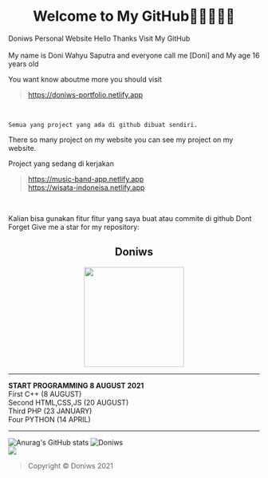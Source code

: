 <h1 align="center">Welcome to My GitHub👋👋👋👋👋    </h1>                                     
                                                                           
Doniws Personal Website Hello Thanks Visit My GitHub                       
<br>
My name is Doni Wahyu Saputra and everyone call me [Doni]
and My age  16 years old

You want know aboutme more you should visit 
>https://doniws-portfolio.netlify.app
<br>                                                                              
                                                                           
```
Semua yang project yang ada di github dibuat sendiri.
```



There so many project on my website you can see my project on my website.  

Project yang sedang di kerjakan<br>
>https://music-band-app.netlify.app<br>
>https://wisata-indoneisa.netlify.app<br>
<br>

Kalian bisa gunakan fitur fitur yang saya buat atau commite di github
Dont Forget Give me a star for my repository:

  <h2 align="center">Doniws</h2>
<p align="center">
    <img width="200" src="https://doniws-portfolio.netlify.app/images/logoutama.webp">
</p>

_________________________
**START PROGRAMMING 8 AUGUST 2021**<br>
First C++ (8 AUGUST)<br>
Second HTML,CSS,JS (20 AUGUST)<br>
Third PHP (23 JANUARY)<br>
Four PYTHON (14 APRIL)<br>
_________________________


![Anurag's GitHub stats](https://github-readme-stats.vercel.app/api?username=Doniws&theme=dark)
![Doniws](https://github-readme-stats.vercel.app/api/top-langs/?username=Doniws&theme=dark) <br>
![](https://komarev.com/ghpvc/?username=Doniws&color=blue) <br>

>Copyright © Doniws 2021
